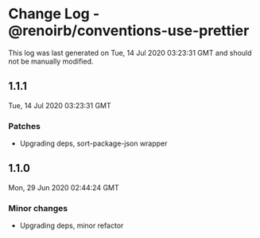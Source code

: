 # Change Log - @renoirb/conventions-use-prettier

This log was last generated on Tue, 14 Jul 2020 03:23:31 GMT and should not be manually modified.

## 1.1.1

Tue, 14 Jul 2020 03:23:31 GMT

### Patches

- Upgrading deps, sort-package-json wrapper

## 1.1.0

Mon, 29 Jun 2020 02:44:24 GMT

### Minor changes

- Upgrading deps, minor refactor
